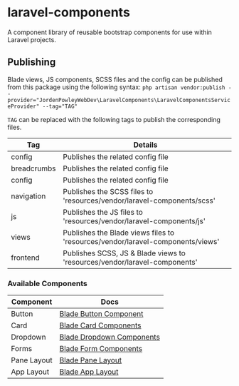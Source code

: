 # laravel-components
A component library of reusable bootstrap components for use within Laravel projects.

## Publishing
Blade views, JS components, SCSS files and the config can be published from this package
using the following syntax:
`php artisan vendor:publish --provider="JordenPowleyWebDev\LaravelComponents\LaravelComponentsServiceProvider" --tag="TAG"`

`TAG` can be replaced with the following tags to publish the corresponding files.

| Tag         | Details                                                                          |
|-------------|----------------------------------------------------------------------------------|
| config      | Publishes the related config file                                                |
| breadcrumbs | Publishes the related config file                                                |
| config      | Publishes the related config file                                                |
| navigation  | Publishes the SCSS files to 'resources/vendor/laravel-components/scss'           |
| js          | Publishes the JS files to 'resources/vendor/laravel-components/js'               |
| views       | Publishes the Blade views files to 'resources/vendor/laravel-components/views'   |
| frontend    | Publishes SCSS, JS & Blade views to 'resources/vendor/laravel-components'        |

### Available Components

| Component   | Docs                                                   |
|-------------|--------------------------------------------------------|
| Button      | [Blade Button Component](docs/controls/buttons.md)     |
| Card        | [Blade Card Components](docs/layout/card.md)           |
| Dropdown    | [Blade Dropdown Components](docs/controls/dropdown.md) |
| Forms       | [Blade Form Components](docs/forms/forms.md)           |
| Pane Layout | [Blade Pane Layout](docs/layout/pane.md)               |
| App Layout  | [Blade App Layout](docs/layout/app.md)                 |
